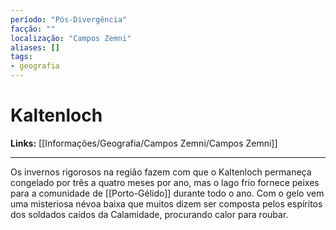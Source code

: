 ```yaml
---
período: "Pós-Divergência"
facção: ""
localização: "Campos Zemni"
aliases: []
tags:
- geografia
---
```


# **Kaltenloch**

**Links:** [[Informações/Geografia/Campos Zemni/Campos Zemni]]

---
Os invernos rigorosos na região fazem com que o Kaltenloch permaneça congelado por três a quatro meses por ano, mas o lago frio fornece peixes para a comunidade de [[Porto-Gélido]] durante todo o ano. Com o gelo vem uma misteriosa névoa baixa que muitos dizem ser composta pelos espíritos dos soldados caídos da Calamidade, procurando calor para roubar.